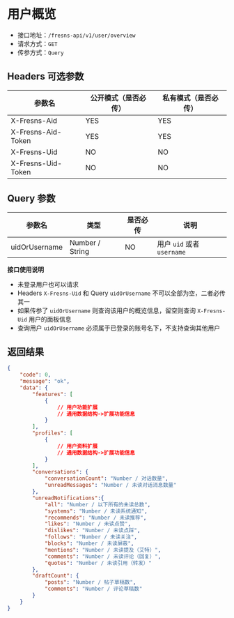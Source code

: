 # 用户概览

- 接口地址：`/fresns-api/v1/user/overview`
- 请求方式：`GET`
- 传参方式：`Query`

## Headers 可选参数

| 参数名 | 公开模式（是否必传） | 私有模式（是否必传） |
| --- | --- | --- |
| X-Fresns-Aid | YES | YES |
| X-Fresns-Aid-Token | YES | YES |
| X-Fresns-Uid | NO | NO |
| X-Fresns-Uid-Token | NO | NO |

## Query 参数

| 参数名 | 类型 | 是否必传 | 说明 |
| --- | --- | --- | --- |
| uidOrUsername | Number / String | NO | 用户 `uid` 或者 `username` |

**接口使用说明**

- 未登录用户也可以请求
- Headers `X-Fresns-Uid` 和 Query `uidOrUsername` 不可以全部为空，二者必传其一
- 如果传参了 `uidOrUsername` 则查询该用户的概览信息，留空则查询 `X-Fresns-Uid` 用户的面板信息
- 查询用户 `uidOrUsername` 必须属于已登录的账号名下，不支持查询其他用户

## 返回结果

```json
{
    "code": 0,
    "message": "ok",
    "data": {
        "features": [
            {
                // 用户功能扩展
                // 通用数据结构->扩展功能信息
            }
        ],
        "profiles": [
            {
                // 用户资料扩展
                // 通用数据结构->扩展功能信息
            }
        ],
        "conversations": {
            "conversationCount": "Number / 对话数量",
            "unreadMessages": "Number / 未读对话消息数量"
        },
        "unreadNotifications":{
            "all": "Number / 以下所有的未读总数",
            "systems": "Number / 未读系统通知",
            "recommends": "Number / 未读推荐",
            "likes": "Number / 未读点赞",
            "dislikes": "Number / 未读点踩",
            "follows": "Number / 未读关注",
            "blocks": "Number / 未读屏蔽",
            "mentions": "Number / 未读提及（艾特）",
            "comments": "Number / 未读评论（回复）",
            "quotes": "Number / 未读引用（转发）"
        },
        "draftCount": {
            "posts": "Number / 帖子草稿数",
            "comments": "Number / 评论草稿数"
        }
    }
}
```
